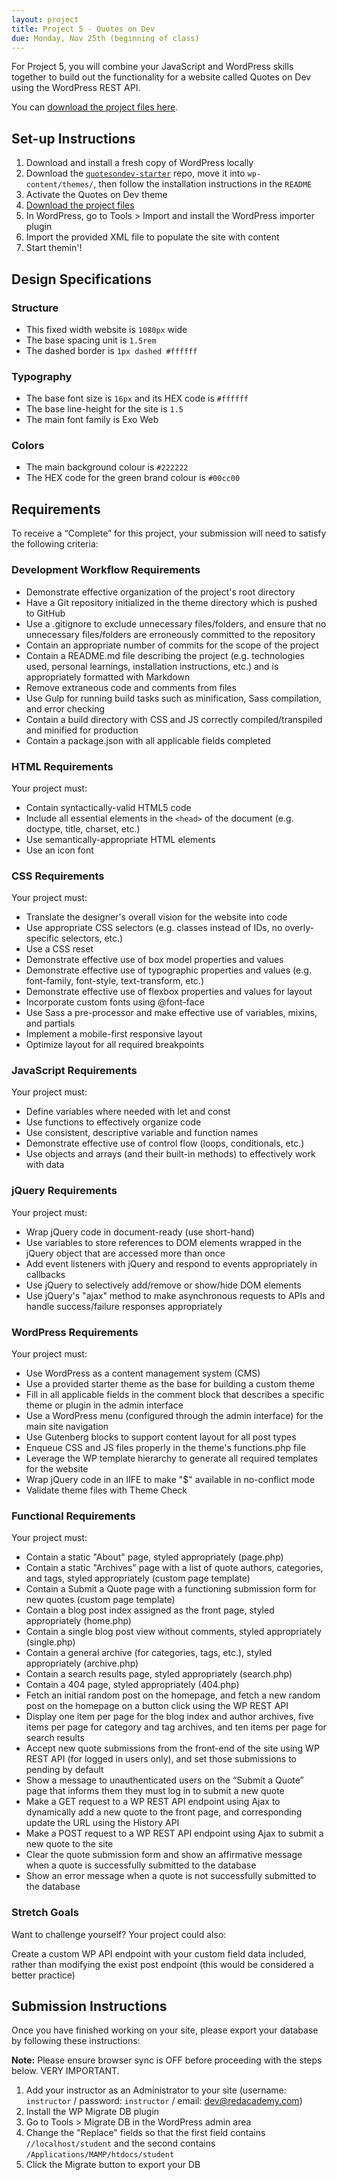 ```yaml
---
layout: project
title: Project 5 - Quotes on Dev
due: Monday, Nov 25th (beginning of class)
---
```


For Project 5, you will combine your JavaScript and WordPress skills together to build out the functionality for a website called Quotes on Dev using the WordPress REST API.

You can [download the project files here](https://s3-us-west-2.amazonaws.com/red-wdp/project-files/project-05.zip).

## Set-up Instructions

1.  Download and install a fresh copy of WordPress locally
2.  Download the [`quotesondev-starter`](https://github.com/redacademy/quotesondev-starter) repo, move it into `wp-content/themes/`, then follow the installation instructions in the `README`
3.  Activate the Quotes on Dev theme
4.  [Download the project files](https://s3-us-west-2.amazonaws.com/red-wdp/project-files/project-05.zip)
5.  In WordPress, go to Tools > Import and install the WordPress importer plugin
6.  Import the provided XML file to populate the site with content
7.  Start themin'!

## Design Specifications

### Structure

- This fixed width website is `1080px` wide
- The base spacing unit is `1.5rem`
- The dashed border is `1px dashed #ffffff`

### Typography

- The base font size is `16px` and its HEX code is `#ffffff`
- The base line-height for the site is `1.5`
- The main font family is Exo Web

### Colors

- The main background colour is `#222222`
- The HEX code for the green brand colour is `#00cc00`

## Requirements

To receive a “Complete” for this project, your submission will need to satisfy the following criteria:

### Development Workflow Requirements

- Demonstrate effective organization of the project's root directory
- Have a Git repository initialized in the theme directory which is pushed to GitHub
- Use a .gitignore to exclude unnecessary files/folders, and ensure that no unnecessary files/folders are erroneously committed to the repository
- Contain an appropriate number of commits for the scope of the project
- Contain a README.md file describing the project (e.g. technologies used, personal learnings, installation instructions, etc.) and is appropriately formatted with Markdown
- Remove extraneous code and comments from files
- Use Gulp for running build tasks such as minification, Sass compilation, and error checking
- Contain a build directory with CSS and JS correctly compiled/transpiled and minified for production
- Contain a package.json with all applicable fields completed

### HTML Requirements

Your project must:

- Contain syntactically-valid HTML5 code
- Include all essential elements in the `<head>` of the document (e.g. doctype, title, charset, etc.)
- Use semantically-appropriate HTML elements
- Use an icon font

### CSS Requirements

Your project must:

- Translate the designer's overall vision for the website into code
- Use appropriate CSS selectors (e.g. classes instead of IDs, no overly-specific selectors, etc.)
- Use a CSS reset
- Demonstrate effective use of box model properties and values
- Demonstrate effective use of typographic properties and values (e.g. font-family, font-style, text-transform, etc.)
- Demonstrate effective use of flexbox properties and values for layout
- Incorporate custom fonts using @font-face
- Use Sass a pre-processor and make effective use of variables, mixins, and partials
- Implement a mobile-first responsive layout
- Optimize layout for all required breakpoints

### JavaScript Requirements

Your project must:

- Define variables where needed with let and const
- Use functions to effectively organize code
- Use consistent, descriptive variable and function names
- Demonstrate effective use of control flow (loops, conditionals, etc.)
- Use objects and arrays (and their built-in methods) to effectively work with data

### jQuery Requirements

Your project must:

- Wrap jQuery code in document-ready (use short-hand)
- Use variables to store references to DOM elements wrapped in the jQuery object that are accessed more than once
- Add event listeners with jQuery and respond to events appropriately in callbacks
- Use jQuery to selectively add/remove or show/hide DOM elements
- Use jQuery's "ajax" method to make asynchronous requests to APIs and handle success/failure responses appropriately

### WordPress Requirements

Your project must:

- Use WordPress as a content management system (CMS)
- Use a provided starter theme as the base for building a custom theme
- Fill in all applicable fields in the comment block that describes a specific theme or plugin in the admin interface
- Use a WordPress menu (configured through the admin interface) for the main site navigation
- Use Gutenberg blocks to support content layout for all post types
- Enqueue CSS and JS files properly in the theme's functions.php file
- Leverage the WP template hierarchy to generate all required templates for the website
- Wrap jQuery code in an IIFE to make "\$" available in no-conflict mode
- Validate theme files with Theme Check

### Functional Requirements

Your project must:

- Contain a static "About" page, styled appropriately (page.php)
- Contain a static "Archives" page with a list of quote authors, categories, and tags, styled appropriately (custom page template)
- Contain a Submit a Quote page with a functioning submission form for new quotes (custom page template)
- Contain a blog post index assigned as the front page, styled appropriately (home.php)
- Contain a single blog post view without comments, styled appropriately (single.php)
- Contain a general archive (for categories, tags, etc.), styled appropriately (archive.php)
- Contain a search results page, styled appropriately (search.php)
- Contain a 404 page, styled appropriately (404.php)
- Fetch an initial random post on the homepage, and fetch a new random post on the homepage on a button click using the WP REST API
- Display one item per page for the blog index and author archives, five items per page for category and tag archives, and ten items per page for search results
- Accept new quote submissions from the front-end of the site using WP REST API (for logged in users only), and set those submissions to pending by default
- Show a message to unauthenticated users on the “Submit a Quote” page that informs them they must log in to submit a new quote
- Make a GET request to a WP REST API endpoint using Ajax to dynamically add a new quote to the front page, and corresponding update the URL using the History API
- Make a POST request to a WP REST API endpoint using Ajax to submit a new quote to the site
- Clear the quote submission form and show an affirmative message when a quote is successfully submitted to the database
- Show an error message when a quote is not successfully submitted to the database

### Stretch Goals

Want to challenge yourself? Your project could also:

Create a custom WP API endpoint with your custom field data included, rather than modifying the exist post endpoint (this would be considered a better practice)

## Submission Instructions

Once you have finished working on your site, please export your database by following these instructions:

**Note:** Please ensure browser sync is OFF before proceeding with the steps below. VERY IMPORTANT.

1.  Add your instructor as an Administrator to your site (username: `instructor` / password: `instructor` / email: dev@redacademy.com)
2.  Install the WP Migrate DB plugin
3.  Go to Tools > Migrate DB in the WordPress admin area
4.  Change the "Replace" fields so that the first field contains `//localhost/student` and the second contains `/Applications/MAMP/htdocs/student`
5.  Click the Migrate button to export your DB
